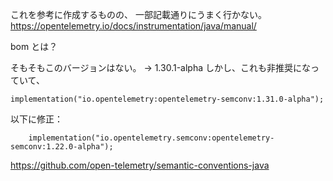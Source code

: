 


これを参考に作成するものの、
一部記載通りにうまく行かない。
https://opentelemetry.io/docs/instrumentation/java/manual/



bom とは？


そもそもこのバージョンはない。
-> 1.30.1-alpha
しかし、これも非推奨になっていて、
```
implementation("io.opentelemetry:opentelemetry-semconv:1.31.0-alpha");
```

以下に修正：
```
    implementation("io.opentelemetry.semconv:opentelemetry-semconv:1.22.0-alpha");
```

https://github.com/open-telemetry/semantic-conventions-java